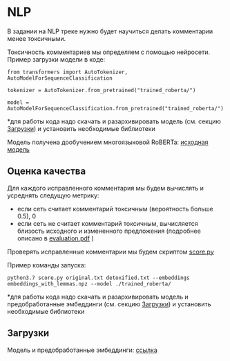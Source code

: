 # NLP

В задании на NLP треке нужно будет научиться делать комментарии менее токсичными.

Токсичность комментариев мы определяем с помощью нейросети. Пример загрузки модели в коде:
```
from transformers import AutoTokenizer, AutoModelForSequenceClassification
  
tokenizer = AutoTokenizer.from_pretrained("trained_roberta/")

model = AutoModelForSequenceClassification.from_pretrained("trained_roberta/")
```
\*для работы кода надо скачать и разархивировать модель (см. секцию [Загрузки](#загрузки)) и установить необходимые библиотеки

Модель получена дообучением многоязыковой RoBERTa: [исходная модель](https://huggingface.co/unitary/multilingual-toxic-xlm-roberta)

## Оценка качества
Для каждого исправленного комментария мы будем вычислять и усреднять следущую метрику:
* если сеть считает комментарий токсичным (вероятность больше 0.5), 0
* если сеть не считает комментарий токсичным, вычисляется близость исходного и измененного предложения (подробнее описано в [evaluation.pdf](./evaluation.pdf) )

Проверять исправленные комментарии мы будем скриптом [score.py](./score.py)

Пример команды запуска:
```
python3.7 score.py original.txt detoxified.txt --embeddings embeddings_with_lemmas.npz --model ./trained_roberta/ 
```
\*для работы кода надо скачать и разархивировать модель и предобработанные эмбеддинги (см. секцию [Загрузки](#загрузки)) и установить необходимые библиотеки

## Загрузки
Модель и предобработанные эмбеддинги: [ссылка](https://disk.yandex.ru/d/ALrzwOKS5AmOdg)

